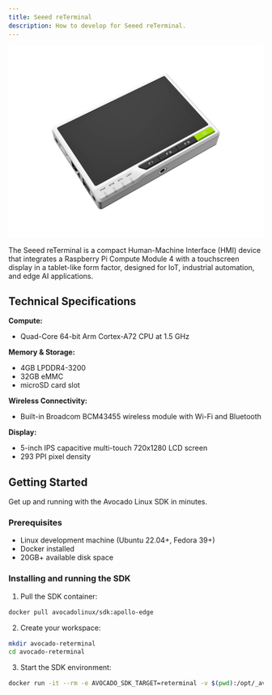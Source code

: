 ```yaml
---
title: Seeed reTerminal
description: How to develop for Seeed reTerminal.
---
```


![reTerminal](../reterminal.jpg)

The Seeed reTerminal is a compact Human-Machine Interface (HMI) device that integrates a Raspberry Pi Compute Module 4 with a touchscreen display in a tablet-like form factor, designed for IoT, industrial automation, and edge AI applications.

## Technical Specifications

**Compute:**
- Quad-Core 64-bit Arm Cortex-A72 CPU at 1.5 GHz

**Memory & Storage:**
- 4GB LPDDR4-3200
- 32GB eMMC
- microSD card slot

**Wireless Connectivity:**
- Built-in Broadcom BCM43455 wireless module with Wi-Fi and Bluetooth

**Display:**
- 5-inch IPS capacitive multi-touch 720x1280 LCD screen
- 293 PPI pixel density

## Getting Started

Get up and running with the Avocado Linux SDK in minutes.

### Prerequisites

- Linux development machine (Ubuntu 22.04+, Fedora 39+)
- Docker installed
- 20GB+ available disk space

### Installing and running the SDK

1. Pull the SDK container:

```bash
docker pull avocadolinux/sdk:apollo-edge
```

2. Create your workspace:

```bash
mkdir avocado-reterminal
cd avocado-reterminal
```

3. Start the SDK environment:

```bash
docker run -it --rm -e AVOCADO_SDK_TARGET=reterminal -v $(pwd):/opt/_avocado/src:ro -v $(pwd)/_avocado:/opt/_avocado:rw --entrypoint entrypoint.sh avocadolinux/sdk:apollo-edge /bin/bash
```
